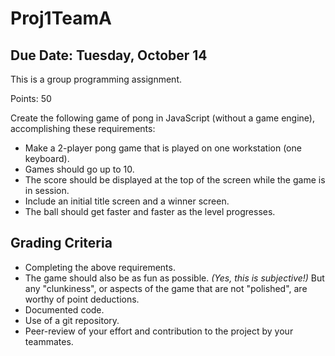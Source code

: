 Proj1TeamA
==========

Due Date: Tuesday, October 14
-----------------------------

This is a group programming assignment.

Points: 50

Create the following game of pong in JavaScript (without a game engine), accomplishing these requirements:
* Make a 2-player pong game that is played on one workstation (one keyboard).
* Games should go up to 10.
* The score should be displayed at the top of the screen while the game is in session.
* Include an initial title screen and a winner screen.
* The ball should get faster and faster as the level progresses.

Grading Criteria
----------------
* Completing the above requirements.
* The game should also be as fun as possible. *(Yes, this is subjective!)* But any "clunkiness", or aspects of the game that are not "polished", are worthy of point deductions.
* Documented code.
* Use of a git repository.
* Peer-review of your effort and contribution to the project by your teammates.